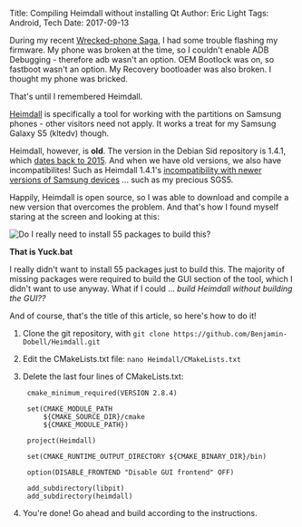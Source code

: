 Title: Compiling Heimdall without installing Qt
Author: Eric Light
Tags: Android, Tech
Date: 2017-09-13

During my recent [Wrecked-phone Saga]({filename}broken_phone.md), I had some trouble flashing my firmware.  My phone was broken at the time, so I couldn't enable ADB Debugging - therefore adb wasn't an option.  OEM Bootlock was on, so fastboot wasn't an option.  My Recovery bootloader was also broken.  I thought my phone was bricked.

That's until I remembered Heimdall.

[Heimdall](http://glassechidna.com.au/heimdall/) is specifically a tool for working with the partitions on Samsung phones - other visitors need not apply.  It works a treat for my Samsung Galaxy S5 (kltedv) though.

Heimdall, however, is **old**.  The version in the Debian Sid repository is 1.4.1, which [dates back to 2015](http://metadata.ftp-master.debian.org/changelogs/main/h/heimdall-flash/heimdall-flash_1.4.1-2_changelog).  And when we have old versions, we also have incompatibilites!  Such as Heimdall 1.4.1's [incompatibility with newer versions of Samsung devices](https://github.com/Benjamin-Dobell/Heimdall/issues/209) ... such as my precious SGS5.

Happily, Heimdall is open source, so I was able to download and compile a new version that overcomes the problem.  And that's how I found myself staring at the screen and looking at this:

![Do I really need to install 55 packages to build this?]({filename}/images/yuck.png)

**That is Yuck.bat**

I really didn't want to install 55 packages just to build this.  The majority of missing packages were required to build the GUI section of the tool, which I didn't want to use anyway.  What if I could ... _build Heimdall without building the GUI??_

And of course, that's the title of this article, so here's how to do it!

1. Clone the git repository, with `git clone https://github.com/Benjamin-Dobell/Heimdall.git`

2. Edit the CMakeLists.txt file: `nano Heimdall/CMakeLists.txt`

3. Delete the last four lines of CMakeLists.txt:

        cmake_minimum_required(VERSION 2.8.4)

        set(CMAKE_MODULE_PATH
            ${CMAKE_SOURCE_DIR}/cmake
            ${CMAKE_MODULE_PATH})

        project(Heimdall)

        set(CMAKE_RUNTIME_OUTPUT_DIRECTORY ${CMAKE_BINARY_DIR}/bin)

        option(DISABLE_FRONTEND "Disable GUI frontend" OFF)

        add_subdirectory(libpit)
        add_subdirectory(heimdall)

4. You're done!  Go ahead and build according to the instructions.

